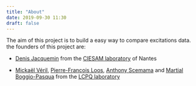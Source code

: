 ```yaml
---
title: "About"
date: 2019-09-30 11:30
draft: false
---
```

The aim of this project is to build a easy way to compare excitations data.
the founders of this project are:

- [Denis Jacquemin](mailto:denis.Jacquemin@univ-nantes.fr)
from the [CIESAM laboratory](http://www.sciences.univ-nantes.fr/CEISAM) of Nantes

- [Mickaël Véril](mailto:mveril@irsamc.univ-tlse.fr), [Pierre-Francois Loos](mailto:loos@irsamc.univ-tlse.fr), [Anthony Scemama](mailto:scemama@irsamc.univ-tlse.fr) and [Martial Boggio-Pasqua](mailto:smartial.boggio@irsamc.ups-tlse.fr)
from the [LCPQ laboratory](http://www.lcpq.ups-tlse.fr)
